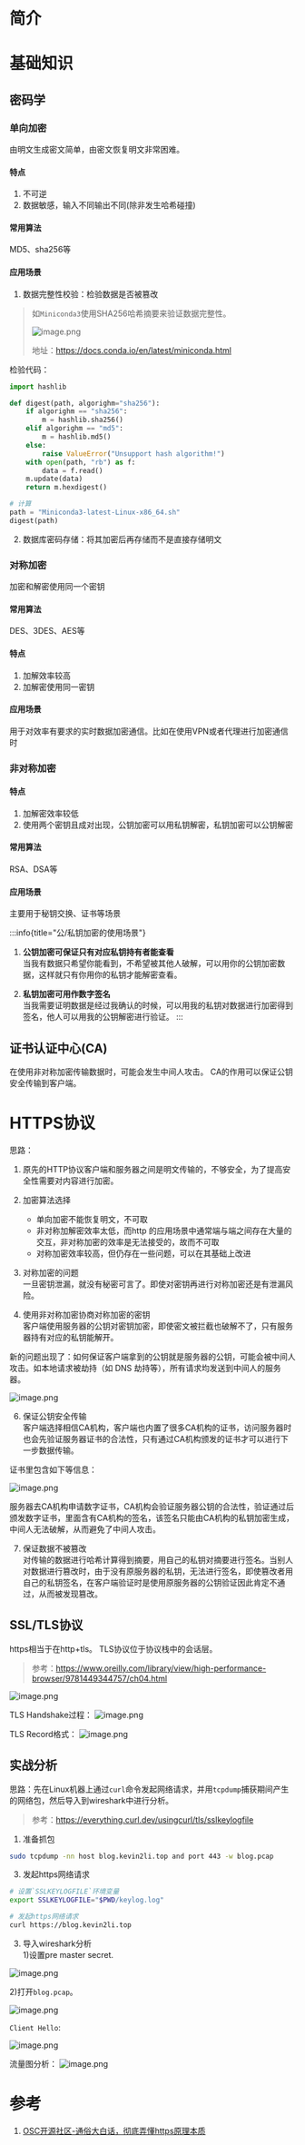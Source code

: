 # 简介


<!-- more -->

# 基础知识
## 密码学
### 单向加密
由明文生成密文简单，由密文恢复明文非常困难。

#### 特点
1. 不可逆
2. 数据敏感，输入不同输出不同(除非发生哈希碰撞)

#### 常用算法
MD5、sha256等

#### 应用场景
1. 数据完整性校验：检验数据是否被篡改

>如`Miniconda3`使用SHA256哈希摘要来验证数据完整性。
>
>![image.png](https://minio.kevin2li.top/image-bed/vanblog/img/d2ec6a4bd0f15da5de940c175dd738b0.image.png)
>
>地址：https://docs.conda.io/en/latest/miniconda.html

检验代码：
```python
import hashlib

def digest(path, algorighm="sha256"):
    if algorighm == "sha256":
        m = hashlib.sha256()
    elif algorighm == "md5":
        m = hashlib.md5()
    else:
        raise ValueError("Unsupport hash algorithm!")
    with open(path, "rb") as f:
        data = f.read()
    m.update(data)
    return m.hexdigest()

# 计算
path = "Miniconda3-latest-Linux-x86_64.sh"
digest(path)
```
2. 数据库密码存储：将其加密后再存储而不是直接存储明文

### 对称加密
加密和解密使用同一个密钥

#### 常用算法
DES、3DES、AES等

#### 特点
1. 加解效率较高
2. 加解密使用同一密钥

#### 应用场景
用于对效率有要求的实时数据加密通信。比如在使用VPN或者代理进行加密通信时

### 非对称加密

#### 特点
1. 加解密效率较低
2. 使用两个密钥且成对出现，公钥加密可以用私钥解密，私钥加密可以公钥解密

#### 常用算法
RSA、DSA等

#### 应用场景
主要用于秘钥交换、证书等场景


:::info{title="公/私钥加密的使用场景"}
1. **公钥加密可保证只有对应私钥持有者能查看**  
当我有数据只希望你能看到，不希望被其他人破解，可以用你的公钥加密数据，这样就只有你用你的私钥才能解密查看。

2. **私钥加密可用作数字签名**  
当我需要证明数据是经过我确认的时候，可以用我的私钥对数据进行加密得到签名，他人可以用我的公钥解密进行验证。
:::


## 证书认证中心(CA)
在使用非对称加密传输数据时，可能会发生中间人攻击。 CA的作用可以保证公钥安全传输到客户端。


# HTTPS协议
思路：
1. 原先的HTTP协议客户端和服务器之间是明文传输的，不够安全，为了提高安全性需要对内容进行加密。

2. 加密算法选择  
    - 单向加密不能恢复明文，不可取
    - 非对称加解密效率太低，而http 的应用场景中通常端与端之间存在大量的交互，非对称加密的效率是无法接受的，故而不可取
    - 对称加密效率较高，但仍存在一些问题，可以在其基础上改进

3. 对称加密的问题  
一旦密钥泄漏，就没有秘密可言了。即使对密钥再进行对称加密还是有泄漏风险。

4. 使用非对称加密协商对称加密的密钥  
客户端使用服务器的公钥对密钥加密，即使密文被拦截也破解不了，只有服务器持有对应的私钥能解开。  

新的问题出现了：如何保证客户端拿到的公钥就是服务器的公钥，可能会被中间人攻击。如本地请求被劫持（如 DNS 劫持等），所有请求均发送到中间人的服务器。

![image.png](https://minio.kevin2li.top/image-bed/vanblog/img/3c2fcff042981ff018ba5ebb24da5b5c.image.png)

6. 保证公钥安全传输  
客户端选择相信CA机构，客户端也内置了很多CA机构的证书，访问服务器时也会先验证服务器证书的合法性，只有通过CA机构颁发的证书才可以进行下一步数据传输。

证书里包含如下等信息：

![image.png](https://minio.kevin2li.top/image-bed/vanblog/img/c2c7557f53b3f238fc7323f0ec2913e7.image.png)

服务器去CA机构申请数字证书，CA机构会验证服务器公钥的合法性，验证通过后颁发数字证书，里面含有CA机构的签名，该签名只能由CA机构的私钥加密生成，中间人无法破解，从而避免了中间人攻击。

7. 保证数据不被篡改  
对传输的数据进行哈希计算得到摘要，用自己的私钥对摘要进行签名。当别人对数据进行篡改时，由于没有原服务器的私钥，无法进行签名，即使篡改者用自己的私钥签名，在客户端验证时是使用原服务器的公钥验证因此肯定不通过，从而被发现篡改。

## SSL/TLS协议
https相当于在http+tls。
TLS协议位于协议栈中的会话层。

> 参考：https://www.oreilly.com/library/view/high-performance-browser/9781449344757/ch04.html

![image.png](https://minio.kevin2li.top/image-bed/vanblog/img/28e6b4d2a58c6258c35e110f444771ed.image.png)


TLS Handshake过程：
![image.png](https://minio.kevin2li.top/image-bed/vanblog/img/438d69bd35e1399c4e9e11d02947ed6c.image.png)

TLS Record格式：
![image.png](https://minio.kevin2li.top/image-bed/vanblog/img/f7cec9e4ff41d4bfbf383a37c804dfb1.image.png)

## 实战分析
思路：先在Linux机器上通过`curl`命令发起网络请求，并用`tcpdump`捕获期间产生的网络包，然后导入到wireshark中进行分析。
> 参考：https://everything.curl.dev/usingcurl/tls/sslkeylogfile

1. 准备抓包
```bash
sudo tcpdump -nn host blog.kevin2li.top and port 443 -w blog.pcap
```
3. 发起https网络请求
```bash
# 设置`SSLKEYLOGFILE`环境变量
export SSLKEYLOGFILE="$PWD/keylog.log"

# 发起https网络请求
curl https://blog.kevin2li.top
```
3. 导入wireshark分析  
1)设置pre master secret.

![image.png](https://minio.kevin2li.top/image-bed/vanblog/img/201ceda00181410aeafa34804785c9c7.image.png)

2)打开`blog.pcap`。

![image.png](https://minio.kevin2li.top/image-bed/vanblog/img/7cc8e6a145d8d1ac2ee752ba0fdfb7ff.image.png)

`Client Hello`:

![image.png](https://minio.kevin2li.top/image-bed/vanblog/img/da63cd64a994488153c6eae8d5af60b7.image.png)

流量图分析：
![image.png](https://minio.kevin2li.top/image-bed/vanblog/img/ab98880a8b615435019f0415167ed069.image.png)

# 参考
1. [OSC开源社区-通俗大白话，彻底弄懂https原理本质 ](https://mp.weixin.qq.com/s?__biz=MjM5NzM0MjcyMQ==&mid=2650164959&idx=4&sn=99796a4661f87592ea33bbe5589d766e&chksm=bed995b189ae1ca7191c9f2eea9cfe52ffa8b33037010ed14ff9bb747cd99b86a46af62466ab&mpshare=1&scene=1&srcid=04203iwg7CXVr0E3Fb1t2hf9&sharer_sharetime=1681976234165&sharer_shareid=b44ebbe82718b61b6a9fa0be4bb87fab#rd)
